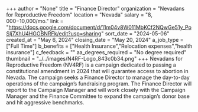 +++
author = "None"
title = "Finance Director"
organization = "Nevadans for Reproductive Freedom"
location = "Nevada"
salary = "$8,000-$10,000/mo."
link = "https://docs.google.com/document/d/11m04v8W011MbKCf2NQwGe51y_PoSIj7XhU4HGOBNRFk/edit?usp=sharing"
sort_date = "2024-05-06"
created_at = "May 6, 2024"
closing_date = "May 20, 2024"
a_job_type = ["Full Time"]
b_benefits = ["Health Insurance","Relocation expenses","health insurance"]
c_feedback = ""
aa_degrees_required = "No degree required"
thumbnail = "../../images/N4RF-Logo_843c0b34.png"
+++
Nevadans for Reproductive Freedom (NV4RF) is a campaign dedicated to passing a constitutional amendment in 2024 that will guarantee access to abortion in Nevada. The campaign seeks a Finance Director to manage the day-to-day operations of the campaign’s fundraising program. The Finance Director will report to the Campaign Manager and will work closely with the Campaign Manager and the Finance Committee to expand the campaign’s donor base and hit aggressive benchmarks.  